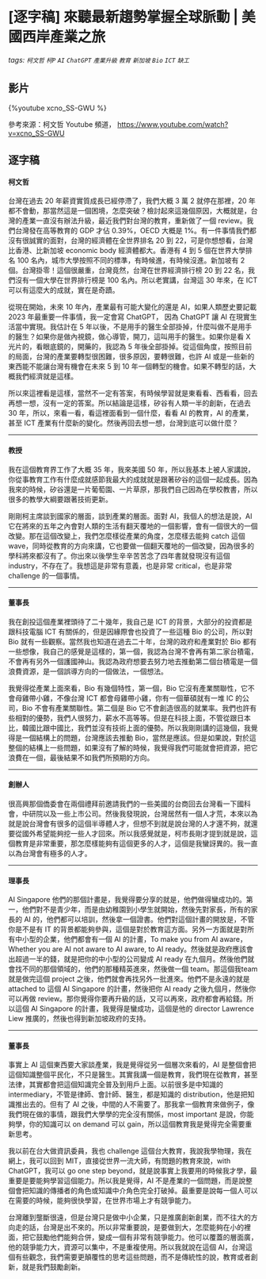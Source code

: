 # [逐字稿] 來聽最新趨勢掌握全球脈動 | 美國西岸產業之旅

###### tags: `柯文哲` `柯P` `AI` `ChatGPT` `產業升級` `教育` `新加坡` `Bio` `ICT` `缺工`

## 影片

{%youtube xcno_SS-GWU %}

參考來源：柯文哲 Youtube 頻道， https://www.youtube.com/watch?v=xcno_SS-GWU


## 逐字稿

#### 柯文哲

台灣在過去 20 年薪資實質成長已經停滯了，我們大概 3 萬 2 就停在那裡，20 年都不會動，那當然這是一個困境，怎麼突破？檢討起來這幾個原因，大概就是，台灣的產業一直沒有辦法升級，最近我們對台灣的教育，重新做了一個 review。我們台灣發在高等教育的 GDP 才佔 0.39%，OECD 大概是 1%。有一件事情我們都沒有很誠實的面對，台灣的經濟體在全世界排名 20 到 22，可是你想想看，台灣比香港、比新加坡 economic body 經濟體都大。香港有 4 到 5 個在世界大學排名 100 名內，城市大學按照不同的標準，有時候進，有時候沒進。新加坡有 2 個。台灣掛零！這個很嚴重，台灣竟然，台灣在世界經濟排行榜 20 到 22 名，我們沒有一個大學在世界排行榜是 100 名內。所以老實講，台灣這 30 年來，在 ICT 可以有這麼大的成就，實在是奇蹟。

從現在開始，未來 10 年內，產業最有可能大變化的還是 AI，如果人類歷史要記載 2023 年最重要一件事情，我一定會寫 ChatGPT， 因為 ChatGPT 讓 AI 在現實生活當中實現。我估計在 5 年以後，不是用手的醫生全部掛掉，什麼叫做不是用手的醫生？如果你是做內視鏡，做心導管，開刀，這叫用手的醫生。如果你是看 X 光片的，看眼底鏡的，開藥的，我認為 5 年後全部掛掉。從這個角度，按照目前的局面，台灣的產業要轉型很困難，很多原因，要轉很難，也許 AI 或是一些新的東西能不能讓台灣有機會在未來 5 到 10 年一個轉型的機會。如果不轉型的話，大概我們經濟就是這樣。

所以來這裡看是這樣，當然不一定有答案，有時候學習就是東看看、西看看，回去再想一想，沒有一定的答案。所以結論是這樣，矽谷有人類一半的創新，在過去 30 年，所以，來看一看，看這裡面看到一個什麼，看看 AI 的教育，AI 的產業，甚至 ICT 產業有什麼新的變化。然後再回去想一想，台灣到底可以做什麼？

---

#### 教授

我在這個教育界工作了大概 35 年，我來美國 50 年，所以我基本上被人家講說，你從事教育工作有什麼成就感節我最大的成就就是跟著矽谷的這個一起成長。因為我來的時候，矽谷還是一片葡萄園、一片草原，那我們自己因為在學校教書，所以很多的教學大綱要跟著技術更新。

剛剛柯主席談到國家的層面，談到產業的層面。面對 AI，我個人的想法是說，AI 它在將來的五年之內會對人類的生活有翻天覆地的一個影響，會有一個很大的一個改變。那在這個改變上，我們怎麼樣從產業的角度，怎麼樣去能夠 catch 這個 wave，同時從教育的方向來講，它也要做一個翻天覆地的一個改變，因為很多的學科將來都沒有了。你出來以後學生辛辛苦苦念了四年書就發現沒有這個 industry，不存在了。我想這是非常有意義，也是非常 critical，也是非常 challenge 的一個事情。

---

#### 董事長

我在創投這個產業裡頭待了二十幾年，我自己是 ICT 的背景，大部分的投資都是跟科技電腦 ICT 有關係的，但是因緣際會也投資了一些這種 Bio 的公司，所以對 Bio 就有一些觀察。當然我也知道在過去二十年，台灣的政府和產業對於 Bio 都有一些想像，我自己的感覺是這樣的，第一個，我認為台灣不會再有第二家台積電，不會再有另外一個護國神山。我認為政府想要去努力地去推動第二個台積電是一個浪費資源，是一個誤導方向的一個做法，一個想法。

我覺得從產業上面來看，Bio 有幾個特性，第一個，Bio 它沒有產業關聯性，它不會母雞帶小雞，不像台灣 ICT 都會母雞帶小雞，你有一個華碩就有一堆 IC 的公司，Bio 不會有產業關聯性。第二個是 Bio 它不會創造很高的就業率。我們也許有些相對的優勢，我們人很努力，薪水不高等等。但是在科技上面，不管從跟日本比，韓國比跟中國比，我們並沒有技術上面的優勢。所以我剛剛講的這幾個，我覺得是一個結構上的問題，台灣應該去推動 Bio，當然是應該。但是如果說，對於這整個的結構上一些問題，如果沒有了解的時候，我覺得我們可能就會把資源，把它浪費在一個，最後結果不如我們所預期的方向。

---

#### 創辦人

很高興那個僑委會在兩個禮拜前邀請我們的一些美國的台商回去台灣看一下國科會，中研院以及一些上市公司。然後我發現說，台灣居然有一個人才荒，本來以為就是說台灣會有很多的這個半導體人才，但想不到就是說台灣的人才還不夠，就還要從國外希望能夠挖一些人才回來。所以我感覺就是，柯市長剛才提到就是說，這個教育是非常重要，那怎麼樣能夠有這個更多的人才，這個是我蠻訝異的。我一直以為台灣會有極多的人才。

---

#### 理事長

AI Singapore 他們的那個計畫是，我覺得要分享的就是，他們做得蠻成功的。第一，他們對不是青少年，而是由幼稚園到小學生就開始，然後先對家長，所有的家長的 AI 的，他們都可以培訓，然後拿一個證書。他們對這個計畫的開放是，不管你是不是有 IT 的背景都能夠參與，這個是對於教育這方面。另外一方面就是對所有中小型的企業，他們都會有一個 AI 的計畫，To make you from AI aware，Whether you are AI not aware to AI aware, to AI ready。然後就是政府應該會出超過一半的錢，就是把你的中小型的公司變成 AI ready 在九個月。然後他們就會找不同的那個領域的，他們的那種精英進來，然後做一個 team。那這個我team 就是做完這個 project 之後，他們就會再找另外一批進來。他們不是永遠的就是 attached to 這個 AI Singapore 的計畫，然後把你 AI ready 之後九個月，然後你可以再做 review。那你覺得你要再升級的話，又可以再來，政府都會再給錢。所以這個 AI Singapore 的計畫，我覺得是蠻成功，這個是他的 director Lawrence Liew 推廣的，然後也得到新加坡政府的支持。

---

#### 董事長

事實上 AI 這個東西要大家談產業，我是覺得從另一個層次來看的，AI 是整個會把這個知識整個平民化，不只是醫生。其實我講一個是教育，我們現在從教育，甚至法律，其實都會把這個知識完全普及到用戶上面。以前很多是中知識的 intermediary，不管是律師、會計師、醫生，都是知識的 distribution，他是把知識推出去的。但有了 AI 之後，中間的人不需要了。那我拿一個教育來做例子，像我們現在做的事情，跟我們大學學的完全沒有關係，most important 是說，你能夠學，你的知識可以 on demand 可以 gain，所以這個教育我是覺得完全需要重新思考。

我以前在台大做資訊委員，我也 challenge 這個台大教育，我說我學物理，我在網上，我可以回到 MIT，直接從世界一流大師，有問題的教育來說，with ChatGPT，我可以 go one step beyond，就是說事實上我要用的時候我才學，最重要是要能夠學習這個能力。所以我是覺得，AI 不是產業的一個問題，而是說整個會把知識的傳播者的角色或知識中介角色完全打破掉。最重要是說每一個人可以在需要的時候，能夠很快學習，在世界市場上才有競爭能力。

台灣離到壟斷很遠，但是台灣只是做中小企業，只是推廣創新創業，而不往大的方向走的話，台灣是出不來的。所以非常重要說，是要做到大，怎麼能夠在小的裡面，把它鼓勵他們能夠合併，變成一個有非常有競爭能力。他可以覆蓋的層面廣，他的競爭能力大，資源可以集中，不是重複使用。所以我就說在這個 AI，台灣這個有些觀念，我們需要更顛覆性的思考這些問題，而不是傳統性的說，教育或者創新，就是我們鼓勵創新。


